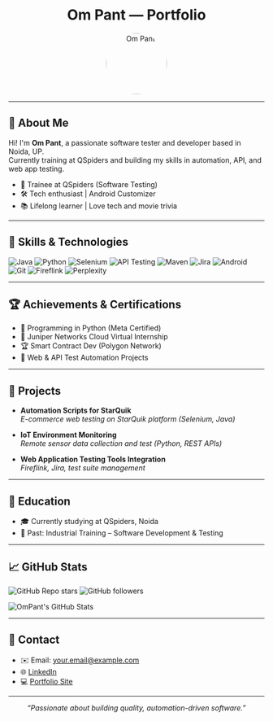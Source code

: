 <!-- Om Pant — Portfolio inspired README.md -->

<h1 align="center">Om Pant — Portfolio</h1>
<p align="center">
  <img src="https://avatars.githubusercontent.com/u/your-github-id?v=4" width="120" style="border-radius:50%" alt="Om Pant"/>
</p>

---

## 👤 About Me

Hi! I'm **Om Pant**, a passionate software tester and developer based in Noida, UP.  
Currently training at QSpiders and building my skills in automation, API, and web app testing.

- 💼 Trainee at QSpiders (Software Testing)
- 🛠️ Tech enthusiast | Android Customizer
- 📚 Lifelong learner | Love tech and movie trivia

---

## 🚀 Skills & Technologies

<!-- Colorful Skill Badges -->
![Java](https://img.shields.io/badge/Java-ED8B00?style=for-the-badge&logo=java&logoColor=white)
![Python](https://img.shields.io/badge/Python-3776AB?style=for-the-badge&logo=python&logoColor=white)
![Selenium](https://img.shields.io/badge/Selenium-43B02A?style=for-the-badge&logo=selenium&logoColor=white)
![API Testing](https://img.shields.io/badge/API%20Testing-6DB33F?style=for-the-badge)
![Maven](https://img.shields.io/badge/Maven-C71A36?style=for-the-badge&logo=apachemaven)
![Jira](https://img.shields.io/badge/Jira-0052CC?style=for-the-badge&logo=jira)
![Android](https://img.shields.io/badge/Android-3DDC84?style=for-the-badge&logo=android)
![Git](https://img.shields.io/badge/Git-F05032?style=for-the-badge&logo=git&logoColor=white)
![Fireflink](https://img.shields.io/badge/Fireflink-ffb300?style=for-the-badge)
![Perplexity](https://img.shields.io/badge/Perplexity-000000?style=for-the-badge)

---

## 🏆 Achievements & Certifications

- 🏅 Programming in Python (Meta Certified)
- 📄 Juniper Networks Cloud Virtual Internship
- 🏆 Smart Contract Dev (Polygon Network)
- 🔎 Web & API Test Automation Projects

---

## 📂 Projects

- **Automation Scripts for StarQuik**  
  _E-commerce web testing on StarQuik platform (Selenium, Java)_

- **IoT Environment Monitoring**  
  _Remote sensor data collection and test (Python, REST APIs)_

- **Web Application Testing Tools Integration**  
  _Fireflink, Jira, test suite management_

---

## 📘 Education

- 🎓 Currently studying at QSpiders, Noida
- 🏫 Past: Industrial Training – Software Development & Testing

---

## 📈 GitHub Stats

![GitHub Repo stars](https://img.shields.io/github/stars/your-github-username/your-repo-name?style=social)
![GitHub followers](https://img.shields.io/github/followers/your-github-username?style=social)

![OmPant's GitHub Stats](https://github-readme-stats.vercel.app/api?username=your-github-username&show_icons=true&theme=radical)

<!-- Add more dynamic badges/cards using shields.io and readme-stats services -->

---

## 📌 Contact

- ✉️ Email: your.email@example.com
- 🌐 [LinkedIn](https://www.linkedin.com/in/theompant)
- 💻 [Portfolio Site](YOUR_PORTFOLIO_LINK)

---

<p align="center"><em>“Passionate about building quality, automation-driven software.”</em></p>
